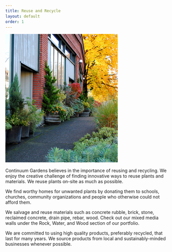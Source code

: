 ```yaml
---
title: Reuse and Recycle
layout: default
order: 1
---
```


![picture 09](/images/pic09.jpg)

Continuum Gardens believes in the importance of reusing and recycling. We enjoy the creative challenge of finding innovative ways to reuse plants and materials. We reuse plants on-site as much as possible.

We find worthy homes for unwanted plants by donating them to schools, churches, community organizations and people who otherwise could not afford them.

We salvage and reuse materials such as concrete rubble, brick, stone, reclaimed concrete, drain pipe, rebar, wood. Check out our mixed media walls under the Rock, Water, and Wood section of our portfolio.

We are committed to using high quality products, preferably recycled, that last for many years. We source products from local and sustainably-minded businesses whenever possible.
